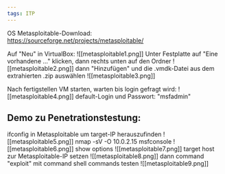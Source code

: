 ```yaml
---
tags: ITP
---
```

OS Metasploitable-Download:
https://sourceforge.net/projects/metasploitable/

Auf "Neu" in VirtualBox:
![[metasploitable1.png]]
Unter Festplatte auf "Eine vorhandene ..." klicken, dann rechts unten auf den Ordner
![[metasploitable2.png]]
dann "Hinzufügen" und die .vmdk-Datei aus dem extrahierten .zip auswählen
![[metasploitable3.png]]

Nach fertigstellen VM starten, warten bis login gefragt wird:
![[metasploitable4.png]]
default-Login und Passwort: "msfadmin"


## Demo zu Penetrationstestung:

ifconfig in Metasploitable um target-IP herauszufinden
![[metasploitable5.png]]
nmap -sV -O 10.0.2.15
msfconsole
![[metasploitable6.png]]
show options
![[metasploitable7.png]]
target host zur Metasploitable-IP setzen
![[metasploitable8.png]]
 dann command "exploit"
 mit command shell commands testen 
![[metasploitable9.png]]